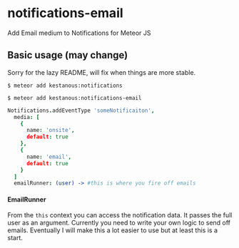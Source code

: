 notifications-email
===================

Add Email medium to Notifications for Meteor JS

## Basic usage (may change)

Sorry for the lazy README, will fix when things are more stable.

`$ meteor add kestanous:notifications`

`$ meteor add kestanous:notifications-email`


```coffee
Notifications.addEventType 'someNotificaiton',
  media: [
    {
      name: 'onsite',
      default: true
    },
    {
      name: 'email',
      default: true
    }
  ]
  emailRunner: (user) -> #this is where you fire off emails
```

#### EmailRunner

From the `this` context you can access the notification data. It passes the full user as an argument. Currently you need to write your own logic to send off emails. Eventually I will make this a lot easier to use but at least this is a start.
